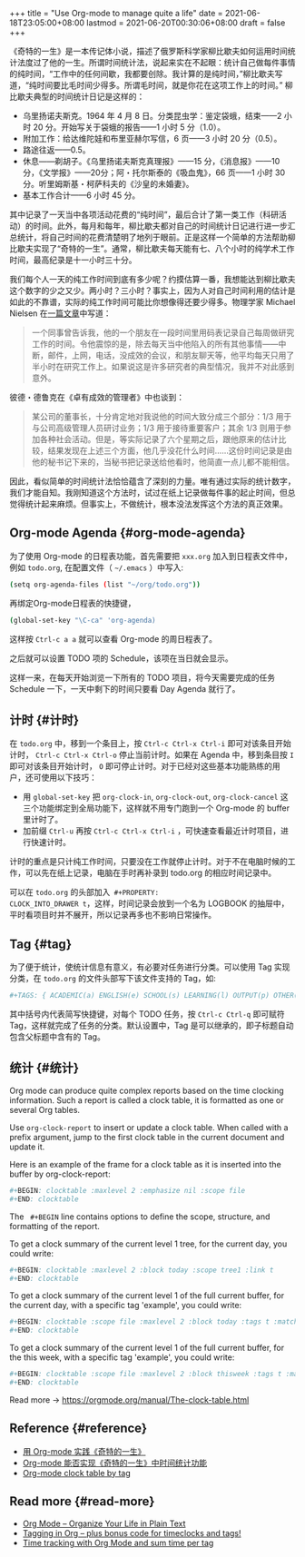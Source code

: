 +++
title = "Use Org-mode to manage quite a life"
date = 2021-06-18T23:05:00+08:00
lastmod = 2021-06-20T00:30:06+08:00
draft = false
+++

《奇特的一生》是一本传记体小说，描述了俄罗斯科学家柳比歇夫如何运用时间统计法度过了他的一生。所谓时间统计法，说起来实在不起眼：统计自己做每件事情的纯时间，“工作中的任何间歇，我都要创除。我计算的是纯时间，”柳比歇夫写道，“纯时间要比毛时间少得多。所谓毛时间，就是你花在这项工作上的时间。” 柳比歇夫典型的时间统计日记是这样的：

-   乌里扬诺夫斯克。1964 年 4 月 8 日。分类昆虫学：鉴定袋蛾，结束——2 小时 20 分。开始写关于袋蛾的报告——1 小时 5 分（1.0）。
-   附加工作：给达维陀娃和布里亚赫尔写信，6 页——3 小时 20 分（0.5）。
-   路途往返——0.5。
-   休息——剃胡子。《乌里扬诺夫斯克真理报》——15 分，《消息报》——10 分，《文学报》——20分；阿・托尔斯泰的《吸血鬼》，66 页——1 小时 30 分。听里姆斯基・柯萨科夫的《沙皇的未婚妻》。
-   基本工作合计——6 小时 45 分。

其中记录了一天当中各项活动花费的“纯时间”，最后合计了第一类工作（科研活动）的时间。此外，每月和每年，柳比歇夫都对自己的时间统计日记进行进一步汇总统计，将自己时间的花费清楚明了地列于眼前。正是这样一个简单的方法帮助柳比歇夫实现了“奇特的一生”。通常，柳比歇夫每天能有七、八个小时的纯学术工作时间，最高纪录是十一小时三十分。

我们每个人一天的纯工作时间到底有多少呢？约摸估算一番，我想能达到柳比歇夫这个数字的少之又少。两小时？三小时？事实上，因为人对自己时间利用的估计是如此的不靠谱，实际的纯工作时间可能比你想像得还要少得多。物理学家 Michael Nielsen 在[一篇文章](https://web.archive.org/web/20131018221023/http://michaelnielsen.org/blog/principles-of-effective-research/)中写道：

> 一个同事曾告诉我，他的一个朋友在一段时间里用码表记录自己每周做研究工作的时间。令他震惊的是，除去每天当中他陷入的所有其他事情——中断，邮件，上网，电话，没成效的会议，和朋友聊天等，他平均每天只用了半小时在研究工作上。如果说这是许多研究者的典型情况，我并不对此感到意外。

彼德・德鲁克在《卓有成效的管理者》中也谈到：

> 某公司的董事长，十分肯定地对我说他的时间大致分成三个部分：1/3 用于与公司高级管理人员研讨业务；1/3 用于接待重要客户；其余 1/3 则用于参加各种社会活动。但是，等实际记录了六个星期之后，跟他原来的估计比较，结果发现在上述三个方面，他几乎没花什么时间……这份时间记录是由他的秘书记下来的，当秘书把记录送给他看时，他简直一点儿都不能相信。

因此，看似简单的时间统计法恰恰蕴含了深刻的力量。唯有通过实际的统计数字，我们才能自知。我刚知道这个方法时，试过在纸上记录做每件事的起止时间，但总觉得统计起来麻烦。但事实上，不做统计，根本没法发挥这个方法的真正效果。


## Org-mode Agenda {#org-mode-agenda}

为了使用 Org-mode 的日程表功能，首先需要把 `xxx.org` 加入到日程表文件中，例如
`todo.org`, 在配置文件（ `~/.emacs` ）中写入:

```sh
(setq org-agenda-files (list "~/org/todo.org"))
```

再绑定Org-mode日程表的快捷键，

```sh
(global-set-key "\C-ca" 'org-agenda)
```

这样按 `Ctrl-c a a` 就可以查看 Org-mode 的周日程表了。

之后就可以设置 TODO 项的 Schedule，该项在当日就会显示。

这样一来，在每天开始浏览一下所有的 TODO 项目，将今天需要完成的任务 Schedule 一下，一天中剩下的时间只要看 Day Agenda 就行了。


## 计时 {#计时}

在 `todo.org` 中，移到一个条目上，按 `Ctrl-c Ctrl-x Ctrl-i` 即可对该条目开始计时，
`Ctrl-c Ctrl-x Ctrl-o` 停止当前计时。如果在 Agenda 中，移到条目按 `I` 即可对该条目开始计时， `O` 即可停止计时。对于已经对这些基本功能熟练的用户，还可使用以下技巧：

-   用 `global-set-key` 把 `org-clock-in`, `org-clock-out`, `org-clock-cancel` 这三个功能绑定到全局功能下，这样就不用专门跑到一个 Org-mode 的 buffer 里计时了。
-   加前缀 `Ctrl-u` 再按 `Ctrl-c Ctrl-x Ctrl-i` ，可快速查看最近计时项目，进行快速计时。

计时的重点是只计纯工作时间，只要没在工作就停止计时。对于不在电脑时候的工作，可以先在纸上记录，电脑在手时再补录到 todo.org 的相应时间记录中。

可以在 `todo.org` 的头部加入<code> #+PROPERTY: CLOCK_INTO_DRAWER
t</code>，这样，时间记录会放到一个名为 LOGBOOK 的抽屉中，平时看项目时并不展开，所以记录再多也不影响日常操作。


## Tag {#tag}

为了便于统计，使统计信息有意义，有必要对任务进行分类。可以使用 Tag 实现分类，在
`todo.org` 的文件头部写下该文件支持的 Tag，如:

```sh
#+TAGS: { ACADEMIC(a) ENGLISH(e) SCHOOL(s) LEARNING(l) OUTPUT(p) OTHER(o) }
```

其中括号内代表简写快捷键，对每个 TODO 任务，按 `Ctrl-c Ctrl-q` 即可赋符 Tag，这样就完成了任务的分类。默认设置中，Tag 是可以继承的，即子标题自动包含父标题中含有的 Tag。


## 统计 {#统计}

Org mode can produce quite complex reports based on the time clocking
information. Such a report is called a clock table, it is formatted as one or
several Org tables.

Use `org-clock-report` to insert or update a clock table. When called with a
prefix argument, jump to the first clock table in the current document and
update it.

Here is an example of the frame for a clock table as it is inserted into the
buffer by org-clock-report:

```sh
#+BEGIN: clocktable :maxlevel 2 :emphasize nil :scope file
#+END: clocktable
```

The <code> #+BEGIN</code> line contains options to define the scope,
structure, and formatting of the report.

To get a clock summary of the current level 1 tree, for the current day, you
could write:

```sh
#+BEGIN: clocktable :maxlevel 2 :block today :scope tree1 :link t
#+END: clocktable
```

To get a clock summary of the current level 1 of the full current buffer, for
the current day, with a specific tag 'example', you could write:

```sh
#+BEGIN: clocktable :scope file :maxlevel 2 :block today :tags t :match "example"
#+END: clocktable
```

To get a clock summary of the current level 1 of the full current buffer, for
the this week, with a specific tag 'example', you could write:

```sh
#+BEGIN: clocktable :scope file :maxlevel 2 :block thisweek :tags t :match "example"
#+END: clocktable
```

Read more -> <https://orgmode.org/manual/The-clock-table.html>


## Reference {#reference}

-   [用 Org-mode 实践《奇特的一生》](https://web.archive.org/web/20130821065055/http://www.mastermindcn.com/2012/02/org%5Fmode%5Fquite%5Fa%5Flife/)
-   [Org-mode 能否实现《奇特的一生》中时间统计功能](https://emacs-china.org/t/org-mode/12323/2)
-   [Org-mode clock table by tag](https://stackoverflow.com/questions/38545767/org-mode-clock-table-by-tag)


## Read more {#read-more}

-   [Org Mode – Organize Your Life in Plain Text](https://news.ycombinator.com/item?id=23299993)
-   [Tagging in Org – plus bonus code for timeclocks and tags!](https://sachachua.com/blog/2008/01/tagging-in-org-plus-bonus-code-for-timeclocks-and-tags/)
-   [Time tracking with Org Mode and sum time per tag](http://mpas.github.io/posts/2021/03/16/2021-03-16-time-tracking-with-org-mode-and-sum-time-per-tag/)

